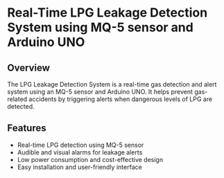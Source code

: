 # Real-Time LPG Leakage Detection System using MQ-5 sensor and Arduino UNO

## Overview

The LPG Leakage Detection System is a real-time gas detection and alert system using an MQ-5 sensor and Arduino UNO. It helps prevent gas-related accidents by triggering alerts when dangerous levels of LPG are detected.

## Features

- Real-time LPG detection using MQ-5 sensor
- Audible and visual alarms for leakage alerts
- Low power consumption and cost-effective design
- Easy installation and user-friendly interface
